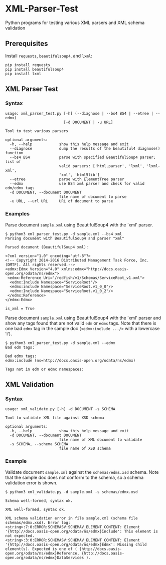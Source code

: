 # XML-Parser-Test
Python programs for testing various XML parsers and XML schema validation

## Prerequisites

Install `requests`, `beautifulsoup4`, and `lxml`:

```
pip install requests
pip install beautifulsoup4
pip install lxml
```

## XML Parser Test

### Syntax
```
usage: xml_parser_test.py [-h] (--diagnose | --bs4 BS4 | --etree | --edmx)
                          [-d DOCUMENT | -u URL]

Tool to test various parsers

optional arguments:
  -h, --help            show this help message and exit
  --diagnose            dump the results of the beautiful4 diagnose() function
  --bs4 BS4             parse with specified BeautifulSoup4 parser; list of
                        valid parsers: ['html.parser', 'lxml', 'lxml-xml',
                        'xml', 'html5lib']
  --etree               parse with ElementTree parser
  --edmx                use BS4 xml parser and check for valid edm/edmx tags
  -d DOCUMENT, --document DOCUMENT
                        file name of document to parse
  -u URL, --url URL     URL of document to parse
```

### Examples
Parse document `sample.xml` using BeautifulSoup4 with the 'xml' parser.

```
$ python3 xml_parser_test.py -d sample.xml --bs4 xml
Parsing document with BeautifulSoup4 and parser "xml"

Parsed document (BeautifulSoup4 xml):

<?xml version="1.0" encoding="utf-8"?>
<!-- Copyright 2014-2016 Distributed Management Task Force, Inc. (DMTF). All rights reserved.-->
<edmx:Edmx Version="4.0" xmlns:edmx="http://docs.oasis-open.org/odata/ns/edmx">
 <edmx:Reference Uri="/redfish/v1/Schemas/ServiceRoot_v1.xml">
  <edmx:Include Namespace="ServiceRoot"/>
  <edmx:include Namespace="ServiceRoot.v1_0_0"/>
  <edmx:Include Namespace="ServiceRoot.v1_0_2"/>
 </edmx:Reference>
</edmx:Edmx>

is_xml = True
```

Parse document `sample.xml` using BeautifulSoup4 with the 'xml' parser and show any tags found that are not valid `edm` or `edmx` tags. Note that there is one bad `edmx` tag in the sample doc (`<edmx:include .../>` with a lowercase 'i').

```
$ python3 xml_parser_test.py -d sample.xml --edmx
Bad edm tags:

Bad edmx tags:
edmx:include (ns=http://docs.oasis-open.org/odata/ns/edmx)

Tags not in edm or edmx namespaces:

```

## XML Validation

### Syntax
```
usage: xml_validate.py [-h] -d DOCUMENT -s SCHEMA

Tool to validate XML file against XSD schema

optional arguments:
  -h, --help            show this help message and exit
  -d DOCUMENT, --document DOCUMENT
                        file name of XML document to validate
  -s SCHEMA, --schema SCHEMA
                        file name of XSD schema
```

### Example
Validate document `sample.xml` against the `schemas/edms.xsd` schema. Note that the sample doc does not conform to the schema, so a schema validation error is shown.

```
$ python3 xml_validate.py -d sample.xml -s schemas/edmx.xsd

Schema well-formed, syntax ok.

XML well-formed, syntax ok.

XML schema validation error in file sample.xml (schema file schemas/edmx.xsd). Error log:
<string>:7:0:ERROR:SCHEMASV:SCHEMAV_ELEMENT_CONTENT: Element '{http://docs.oasis-open.org/odata/ns/edmx}include': This element is not expected.
<string>:3:0:ERROR:SCHEMASV:SCHEMAV_ELEMENT_CONTENT: Element '{http://docs.oasis-open.org/odata/ns/edmx}Edmx': Missing child element(s). Expected is one of ( {http://docs.oasis-open.org/odata/ns/edmx}Reference, {http://docs.oasis-open.org/odata/ns/edmx}DataServices ).
```
